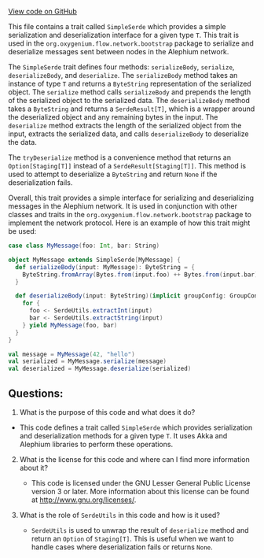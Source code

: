 [View code on GitHub](https://github.com/oxygenium/oxygenium/flow/src/main/scala/org/oxygenium/flow/network/bootstrap/SimpleSerde.scala)

This file contains a trait called `SimpleSerde` which provides a simple serialization and deserialization interface for a given type `T`. This trait is used in the `org.oxygenium.flow.network.bootstrap` package to serialize and deserialize messages sent between nodes in the Alephium network.

The `SimpleSerde` trait defines four methods: `serializeBody`, `serialize`, `deserializeBody`, and `deserialize`. The `serializeBody` method takes an instance of type `T` and returns a `ByteString` representation of the serialized object. The `serialize` method calls `serializeBody` and prepends the length of the serialized object to the serialized data. The `deserializeBody` method takes a `ByteString` and returns a `SerdeResult[T]`, which is a wrapper around the deserialized object and any remaining bytes in the input. The `deserialize` method extracts the length of the serialized object from the input, extracts the serialized data, and calls `deserializeBody` to deserialize the data.

The `tryDeserialize` method is a convenience method that returns an `Option[Staging[T]]` instead of a `SerdeResult[Staging[T]]`. This method is used to attempt to deserialize a `ByteString` and return `None` if the deserialization fails.

Overall, this trait provides a simple interface for serializing and deserializing messages in the Alephium network. It is used in conjunction with other classes and traits in the `org.oxygenium.flow.network.bootstrap` package to implement the network protocol. Here is an example of how this trait might be used:

```scala
case class MyMessage(foo: Int, bar: String)

object MyMessage extends SimpleSerde[MyMessage] {
  def serializeBody(input: MyMessage): ByteString = {
    ByteString.fromArray(Bytes.from(input.foo) ++ Bytes.from(input.bar))
  }

  def deserializeBody(input: ByteString)(implicit groupConfig: GroupConfig): SerdeResult[MyMessage] = {
    for {
      foo <- SerdeUtils.extractInt(input)
      bar <- SerdeUtils.extractString(input)
    } yield MyMessage(foo, bar)
  }
}

val message = MyMessage(42, "hello")
val serialized = MyMessage.serialize(message)
val deserialized = MyMessage.deserialize(serialized)
```
## Questions: 
 1. What is the purpose of this code and what does it do?
   - This code defines a trait called `SimpleSerde` which provides serialization and deserialization methods for a given type `T`. It uses Akka and Alephium libraries to perform these operations.

2. What is the license for this code and where can I find more information about it?
   - This code is licensed under the GNU Lesser General Public License version 3 or later. More information about this license can be found at <http://www.gnu.org/licenses/>.

3. What is the role of `SerdeUtils` in this code and how is it used?
   - `SerdeUtils` is used to unwrap the result of `deserialize` method and return an `Option` of `Staging[T]`. This is useful when we want to handle cases where deserialization fails or returns `None`.